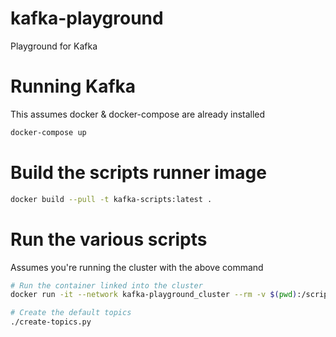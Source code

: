 # kafka-playground
Playground for Kafka

# Running Kafka
This assumes docker & docker-compose are already installed
```bash
docker-compose up
```

# Build the scripts runner image
```bash
docker build --pull -t kafka-scripts:latest .
```

# Run the various scripts
Assumes you're running the cluster with the above command
```bash
# Run the container linked into the cluster
docker run -it --network kafka-playground_cluster --rm -v $(pwd):/scripts -w '/scripts' kafka-scripts:latest /bin/bash

# Create the default topics
./create-topics.py
```
